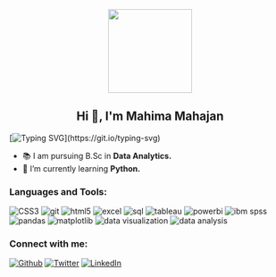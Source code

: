 <div id="header" align="center">
  <img src=https://media.tenor.com/itjFesV8_RUAAAAi/soulja-boy-pepe.gif width="150"/>
</div>

<h2 align="center">Hi 👋, I'm Mahima Mahajan</h2>

[![Typing SVG](https://readme-typing-svg.herokuapp.com?duration=10000&center=true&vCenter=true&width=1000&height=30&lines=Welcome+to+my+Github+profile!)](https://git.io/typing-svg)

- 📚 I am pursuing B.Sc in **Data Analytics.**
- 🌱 I’m currently learning **Python.**

<h3 align="left">Languages and Tools:</h3>
<p>
  <img alt="CSS3" src="https://img.shields.io/badge/-CSS-007ACC?style=flat-square&logo=CSS3&logoColor=white" />
  <img alt="git" src="https://img.shields.io/badge/-Git-F05032?style=flat-square&logo=git&logoColor=white" />
  <img alt="html5" src="https://img.shields.io/badge/-HTML5-E34F26?style=flat-square&logo=html5&logoColor=white" />
  <img alt="excel" src="https://img.shields.io/badge/-Excel-217346?style=flat-square&logo=microsoft-excel&logoColor=white" />
  <img alt="sql" src="https://img.shields.io/badge/-SQL-4479A1?style=flat-square&logo=postgresql&logoColor=white" />
  <img alt="tableau" src="https://img.shields.io/badge/-Tableau-E97627?style=flat-square&logo=tableau&logoColor=white" />
  <img alt="powerbi" src="https://img.shields.io/badge/-Power%20BI-F2C811?style=flat-square&logo=power-bi&logoColor=black" />
  <img alt="ibm spss" src="https://img.shields.io/badge/-IBM%20SPSS-052FAD?style=flat-square&logo=ibm&logoColor=white" />
  <img alt="pandas" src="https://img.shields.io/badge/-Pandas-150458?style=flat-square&logo=pandas&logoColor=white" />
  <img alt="matplotlib" src="https://img.shields.io/badge/-Matplotlib-239120?style=flat-square&logo=python&logoColor=white" />
  <img alt="data visualization" src="https://img.shields.io/badge/-Data%20Visualization-4CAF50?style=flat-square&logo=dataviz&logoColor=white" />
  <img alt="data analysis" src="https://img.shields.io/badge/-Data%20Analysis-1F77B4?style=flat-square&logo=data&logoColor=white" />

</p>

<h3 align="left">Connect with me:</h3>
<p><a href="https://github.com/mahima68" target="_blank"><img alt="Github" src="https://img.shields.io/badge/GitHub-%2312100E.svg?&style=for-the-badge&logo=Github&logoColor=white" /></a> <a href="https://twitter.com/_mahima68" target="_blank"><img alt="Twitter" src="https://img.shields.io/badge/twitter-%231DA1F2.svg?&style=for-the-badge&logo=twitter&logoColor=white" /></a> <a href="https://www.linkedin.com/in/mahima-mahajan" target="_blank"><img alt="LinkedIn" src="https://img.shields.io/badge/linkedin-%230077B5.svg?&style=for-the-badge&logo=linkedin&logoColor=white" /></a>
</p>

